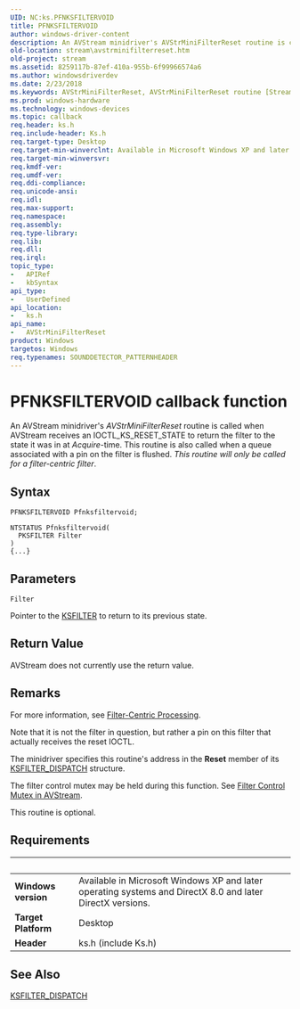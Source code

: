 ```yaml
---
UID: NC:ks.PFNKSFILTERVOID
title: PFNKSFILTERVOID
author: windows-driver-content
description: An AVStream minidriver's AVStrMiniFilterReset routine is called when AVStream receives an IOCTL_KS_RESET_STATE to return the filter to the state it was in at Acquire-time.
old-location: stream\avstrminifilterreset.htm
old-project: stream
ms.assetid: 8259117b-87ef-410a-955b-6f99966574a6
ms.author: windowsdriverdev
ms.date: 2/23/2018
ms.keywords: AVStrMiniFilterReset, AVStrMiniFilterReset routine [Streaming Media Devices], PFNKSFILTERVOID, avstclbk_71a3cd5d-faa7-4a7f-a341-deacfbcda051.xml, ks/AVStrMiniFilterReset, stream.avstrminifilterreset
ms.prod: windows-hardware
ms.technology: windows-devices
ms.topic: callback
req.header: ks.h
req.include-header: Ks.h
req.target-type: Desktop
req.target-min-winverclnt: Available in Microsoft Windows XP and later operating systems and DirectX 8.0 and later DirectX versions.
req.target-min-winversvr: 
req.kmdf-ver: 
req.umdf-ver: 
req.ddi-compliance: 
req.unicode-ansi: 
req.idl: 
req.max-support: 
req.namespace: 
req.assembly: 
req.type-library: 
req.lib: 
req.dll: 
req.irql: 
topic_type:
-	APIRef
-	kbSyntax
api_type:
-	UserDefined
api_location:
-	ks.h
api_name:
-	AVStrMiniFilterReset
product: Windows
targetos: Windows
req.typenames: SOUNDDETECTOR_PATTERNHEADER
---
```



# PFNKSFILTERVOID callback function
An AVStream minidriver's <i>AVStrMiniFilterReset</i> routine is called when AVStream receives an IOCTL_KS_RESET_STATE to return the filter to the state it was in at <i>Acquire</i>-time. This routine is also called when a queue associated with a pin on the filter is flushed. <i>This routine will only be called for a filter-centric filter</i>.

## Syntax

```
PFNKSFILTERVOID Pfnksfiltervoid;

NTSTATUS Pfnksfiltervoid(
  PKSFILTER Filter
)
{...}
```

## Parameters

`Filter`

Pointer to the <a href="https://msdn.microsoft.com/library/windows/hardware/ff562522">KSFILTER</a> to return to its previous state.


## Return Value

AVStream does not currently use the return value.

## Remarks

For more information, see <a href="https://msdn.microsoft.com/e56c5102-7ea6-4687-ae5e-1550db9500f0">Filter-Centric Processing</a>.

Note that it is not the filter in question, but rather a pin on this filter that actually receives the reset IOCTL.

The minidriver specifies this routine's address in the <b>Reset</b> member of its <a href="https://msdn.microsoft.com/library/windows/hardware/ff562554">KSFILTER_DISPATCH</a> structure.

The filter control mutex may be held during this function. See <a href="https://msdn.microsoft.com/402795a0-e567-4e7e-a7d8-b2ce29ffb8fd">Filter Control Mutex in AVStream</a>.

This routine is optional.

## Requirements
| &nbsp; | &nbsp; |
| ---- |:---- |
| **Windows version** | Available in Microsoft Windows XP and later operating systems and DirectX 8.0 and later DirectX versions.  |
| **Target Platform** | Desktop |
| **Header** | ks.h (include Ks.h) |

## See Also

<a href="https://msdn.microsoft.com/library/windows/hardware/ff562554">KSFILTER_DISPATCH</a>